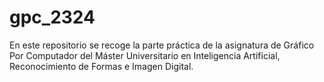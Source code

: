 # gpc_2324
En este repositorio se recoge la parte práctica de la asignatura de Gráfico Por Computador del Máster Universitario en Inteligencia Artificial, Reconocimiento de Formas e Imagen Digital.
